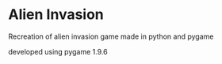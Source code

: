 # Alien Invasion

Recreation of alien invasion game made in python and pygame

developed using pygame 1.9.6
